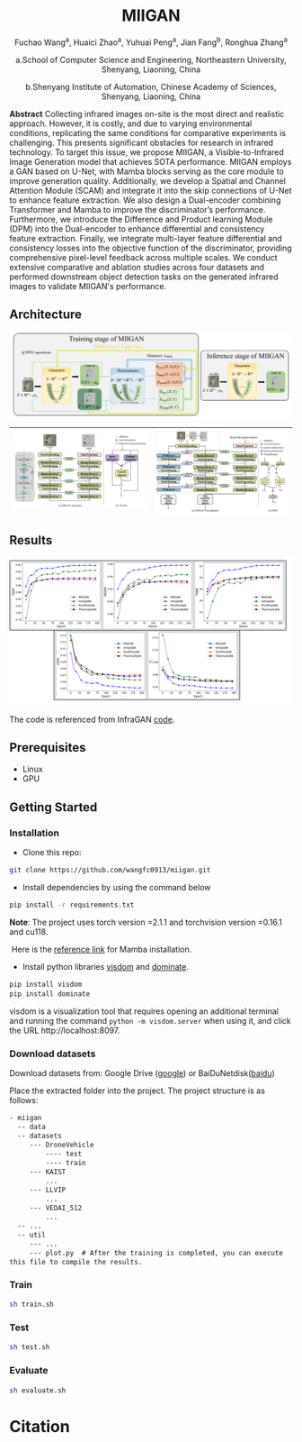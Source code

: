 # <h1 align = "center">MIIGAN</h1>

<p align = "center">Fuchao Wang<sup>a</sup>, Huaici Zhao<sup>a</sup>, Yuhuai Peng<sup>a</sup>, Jian Fang<sup>b</sup>, Ronghua Zhang<sup>a</sup></p>

<p align = "center">a.School of Computer Science and Engineering,  Northeastern University, Shenyang, Liaoning, China</p>
<p align = "center">b.Shenyang Institute of Automation, Chinese Academy of Sciences, Shenyang, Liaoning, China</p>

**Abstract** Collecting infrared images on-site is the most direct and realistic approach. However, it is costly, and due to varying environmental conditions, replicating the same conditions for comparative experiments is challenging. This presents significant obstacles for research in infrared technology. To target this issue, we propose MIIGAN, a Visible-to-Infrared Image Generation model that achieves SOTA performance. MIIGAN employs a GAN based on U-Net, with Mamba blocks serving as the core module to improve generation quality. Additionally, we develop a Spatial and Channel Attention Module (SCAM) and integrate it into the skip connections of U-Net to enhance feature extraction. We also design a Dual-encoder combining Transformer and Mamba to improve the discriminator’s performance. Furthermore, we introduce the Difference and Product learning Module (DPM) into the Dual-encoder to enhance differential and consistency feature extraction. Finally, we integrate multi-layer feature differential and consistency losses into the objective function of the discriminator, providing comprehensive pixel-level feedback across multiple scales. We conduct extensive comparative and ablation studies across four datasets and performed downstream object detection tasks on the generated infrared images to validate MIIGAN's performance.

<h2>Architecture</h2>

<img src="figs/MIIGANOverview.PNG" alt="Alt text" title="Architecture" style="zoom: 80%;" />

| <img src="figs/MIIGAN-Gen.PNG" alt="Alt text" title="MIIGAN-Gen" style="zoom: 80%;" /> | <img src="figs/MIIGAN-Disc.PNG" alt="Alt text" title="MIIGAN-Disc" style="zoom: 80%;" /> |
| ------------------------------------------------------------ | ------------------------------------------------------------ |

<h2>Results</h2>

<img src="figs/DifferentModelMetric.PNG" alt="Alt text" title="DifferentModelMetric" style="zoom: 60%;" />

The code is referenced from InfraGAN [code](https://github.com/makifozkanoglu/InfraGAN).

## Prerequisites
- Linux
- GPU

## Getting Started
### Installation
- Clone this repo:
```bash
git clone https://github.com/wangfc0913/miigan.git
```
- Install dependencies by using the command below
```bash
pip install -r requirements.txt
```
**Note**:  The project uses torch version =2.1.1 and torchvision version =0.16.1 and cu118.

​             Here is the  [reference link](https://github.com/JCruan519/VM-UNet) for Mamba installation.

- Install python libraries [visdom](https://github.com/facebookresearch/visdom) and [dominate](https://github.com/Knio/dominate).
```bash
pip install visdom
pip install dominate
```

visdom is a visualization tool that requires opening an additional terminal and running the command `python -m visdom.server` when using it, and click the URL http://localhost:8097.

### Download datasets

Download  datasets from: Google Drive ([google](https://drive.google.com/file/d/1FXhYbDdqrrHERm8a20drlR18Ylj8iRDY/view?usp=drive_link)) or BaiDuNetdisk([baidu](https://pan.baidu.com/s/1r3h8XDoVDMhiVHeobV7qpg?pwd=zge6))

Place the extracted folder into the project. The project structure is as follows:

```text
- miigan
  -- data
  -- datasets
     --- DroneVehicle
         ---- test
         ---- train
     --- KAIST
         ...
     --- LLVIP
         ...
     --- VEDAI_512
         ...
  -- ...
  -- util
     --- ...
     --- plot.py  # After the training is completed, you can execute this file to compile the results.
```
### Train

```bash
sh train.sh
```
### Test

```bash
sh test.sh
```
### Evaluate

```bash
sh evaluate.sh
```

 # Citation
```

```
